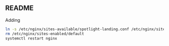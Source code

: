 ## README

Adding
```bash
ln -s /etc/nginx/sites-available/spotlight-landing.conf /etc/nginx/sites-enabled/
rm /etc/nginx/sites-enabled/default
systemctl restart nginx
```
